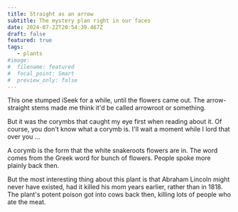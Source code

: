 ```yaml
---
title: Straight as an arrow
subtitle: The mystery plan right in our faces
date: 2024-07-22T20:54:39.467Z
draft: false
featured: true
tags:
   - plants
#image:
#  filename: featured
#  focal_point: Smart
#  preview_only: false
--- 
```

This one stumped iSeek for a while, until the flowers came out. The arrow-straight stems made me think it'd be called arrowroot or something.

But it was the corymbs that caught my eye first when reading about it. Of course, you don't know what a corymb is. I'll wait a moment while I lord that over you ...

A corymb is the form that the white snakeroots flowers are in. The word comes from the Greek word for bunch of flowers. People spoke more plainly back then.

But the most interesting thing about this plant is that Abraham Lincoln might never have existed, had it killed his mom years earlier, rather than in 1818. The plant's potent poison got into cows back then, killing lots of people who ate the meat.